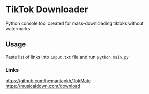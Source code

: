 # TikTok Downloader
Python console tool created for mass-downloading tiktoks without watermarks

## Usage
Paste list of links into `input.txt` file and run `python main.py`

### Links
https://github.com/hemantapkh/TokMate
https://musicaldown.com/download

